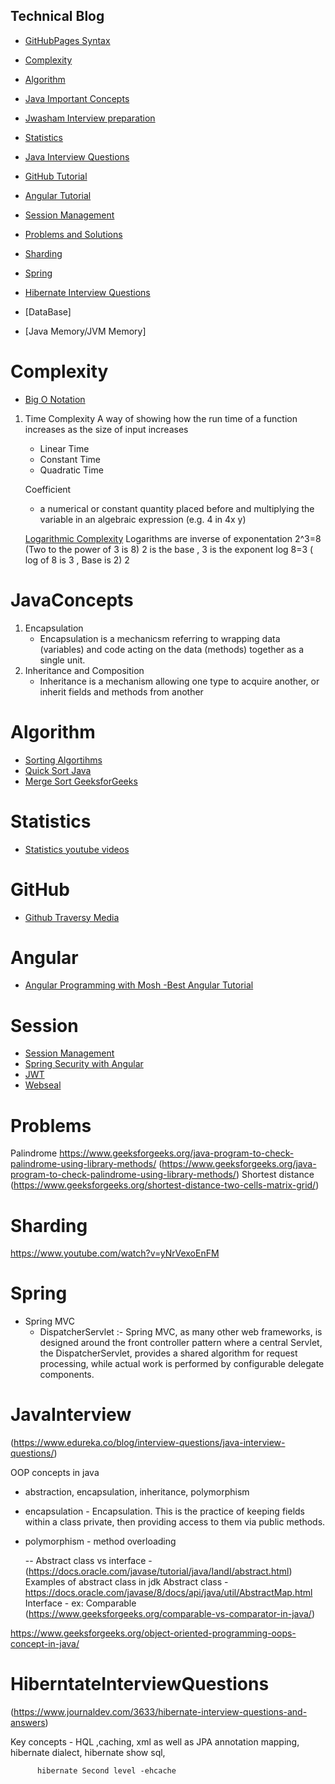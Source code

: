 ## Technical Blog


-  [GitHubPages Syntax](https://help.github.com/en/articles/basic-writing-and-formatting-syntax)
-  [Complexity](#complexity)
 


- [Algorithm](#Algorithm)
- [Java Important Concepts](#JavaConcepts)
- [Jwasham Interview preparation](https://github.com/jwasham/coding-interview-university)
- [Statistics](#Statistics)
- [Java Interview Questions](#JavaInterview)
- [GitHub Tutorial](#Github)
- [Angular Tutorial](#Angular)
- [Session Management](#Session)
- [Problems and Solutions](#Problems)
- [Sharding](#Sharding)
- [Spring](#Spring)
- [Hibernate Interview Questions](#HiberntateInterviewQuestions)
- [DataBase]
- [Java Memory/JVM Memory]

# Complexity
  -  [Big O Notation](https://www.youtube.com/watch?v=v4cd1O4zkGw)
  
  1. Time Complexity
       A way of showing how the run time of a function increases as the size of input increases
       -  Linear Time
       -  Constant Time
       -  Quadratic Time
       
       Coefficient 
        - a numerical or constant quantity placed before and multiplying the variable in an algebraic expression (e.g. 4 in 4x y)
        
        [Logarithmic Complexity](https://www.youtube.com/watch?v=Hatl0qrT0bI)
         Logarithms are inverse of exponentation
         2^3=8 (Two to the power of 3 is 8)
           2 is the base , 3 is the exponent
           log 8=3 ( log of 8 is 3 , Base is 2)
              2
  
  
# JavaConcepts
1. Encapsulation 
    - Encapsulation is a mechanicsm referring to wrapping data (variables) and code acting on the 
    data (methods) together as a single unit.
2. Inheritance and Composition
    - Inheritance is a mechanism allowing one type to acquire another,  or inherit fields and methods from another
    
    
# Algorithm
   - [Sorting Algortihms](https://www.youtube.com/watch?v=0Ds3KqYeXzA&list=PLTd6ceoshprcXjTkoI9_6zev-yU04vol1&index=7)
   - [Quick Sort Java](https://www.youtube.com/watch?v=Fiot5yuwPAg)
   - [Merge Sort GeeksforGeeks](https://www.geeksforgeeks.org/merge-sort/)

# Statistics

   - [Statistics youtube videos](https://www.youtube.com/watch?v=uhxtUt_-GyM&list=PL1328115D3D8A2566)
   
# GitHub
   - [Github Traversy Media](https://www.youtube.com/watch?v=SWYqp7iY_Tc)
   
# Angular
   - [Angular Programming with Mosh -Best Angular Tutorial](https://www.youtube.com/watch?v=k5E2AVpwsko)
   
# Session
   - [Session Management](https://www.youtube.com/watch?v=2PPSXonhIck)
   - [Spring Security with Angular](https://www.baeldung.com/spring-security-login-angular)
   - [JWT](https://jwt.io/)
   - [Webseal](https://www.ibm.com/support/knowledgecenter/en/SSPREK_6.1.1/com.ibm.itame.doc_6.1.1/am611_webseal_admin651.htm)
# Problems
Palindrome https://www.geeksforgeeks.org/java-program-to-check-palindrome-using-library-methods/
(https://www.geeksforgeeks.org/java-program-to-check-palindrome-using-library-methods/)
Shortest distance (https://www.geeksforgeeks.org/shortest-distance-two-cells-matrix-grid/)

# Sharding
https://www.youtube.com/watch?v=yNrVexoEnFM

# Spring
  - Spring MVC
     - DispatcherServlet :-
       Spring MVC, as many other web frameworks, is designed around the front controller pattern where a central Servlet, the         DispatcherServlet, provides a shared algorithm for request processing, while actual work is performed by configurable         delegate components.

# JavaInterview

(https://www.edureka.co/blog/interview-questions/java-interview-questions/)

OOP concepts in java
  - abstraction, encapsulation, inheritance, polymorphism
  
  - encapsulation - Encapsulation. This is the practice of keeping fields within a class private, 
  then providing access to them via public methods.
  
  - polymorphism - method overloading
  
     -- Abstract class vs interface - (https://docs.oracle.com/javase/tutorial/java/IandI/abstract.html)
        Examples of abstract class in jdk
       Abstract class -https://docs.oracle.com/javase/8/docs/api/java/util/AbstractMap.html
       Interface - ex: Comparable       
       (https://www.geeksforgeeks.org/comparable-vs-comparator-in-java/)
       
 https://www.geeksforgeeks.org/object-oriented-programming-oops-concept-in-java/
  
 
 # HiberntateInterviewQuestions
 
 (https://www.journaldev.com/3633/hibernate-interview-questions-and-answers)
 
 Key concepts - HQL ,caching, xml as well as JPA annotation mapping, hibernate dialect, hibernate show sql, 
          
          hibernate Second level -ehcache
